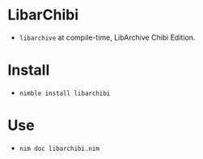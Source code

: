 # LibarChibi

- `libarchive` at compile-time, LibArchive Chibi Edition.


# Install

- `nimble install libarchibi`


# Use

- `nim doc libarchibi.nim`
